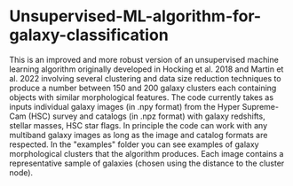 # Unsupervised-ML-algorithm-for-galaxy-classification

This is an improved and more robust version of an unsupervised machine learning algorithm originally developed in Hocking et al. 2018 and Martin et al. 2022 involving several clustering and data size reduction techniques to produce a number between 150 and 200 galaxy clusters each containing objects with similar morphological features. The code currently takes as inputs individual galaxy images (in .npy format) from the Hyper Supreme-Cam (HSC) survey and catalogs (in .npz format) with galaxy redshifts, stellar masses, HSC star flags. In principle the code can work with any multiband galaxy images as long as the image and catalog formats are respected. In the "examples" folder you can see examples of galaxy morphological clusters that the algorithm produces. Each image contains a representative sample of galaxies (chosen using the distance to the cluster node).
